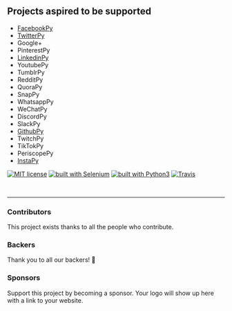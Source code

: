 
## Projects aspired to be supported

- [FacebookPy](https://github.com/socialbotspy/FacebookPy)
- [TwitterPy](https://github.com/socialbotspy/TwitterPy)
- Google+
- PinterestPy
- [LinkedinPy](https://github.com/socialbotspy/LinkedinPy)
- YoutubePy
- TumblrPy
- RedditPy
- QuoraPy
- SnapPy
- WhatsappPy
- WeChatPy
- DiscordPy
- SlackPy
- [GithubPy](https://github.com/socialbotspy/GithubPy)
- TwitchPy
- TikTokPy
- PeriscopePy
- [InstaPy](https://github.com/timgrossmann/InstaPy/tree/master/instapy)

[![MIT license](https://img.shields.io/badge/license-GPLv3-blue.svg)](https://github.com/socialbotspy/FacebookPy/blob/master/LICENSE)
[![built with Selenium](https://img.shields.io/badge/built%20with-Selenium-yellow.svg)](https://github.com/SeleniumHQ/selenium)
[![built with Python3](https://img.shields.io/badge/built%20with-Python3-red.svg)](https://www.python.org/)
[![Travis](https://img.shields.io/travis/rust-lang/rust.svg)](https://travis-ci.org/socialbotspy/FacebookPy)

<br />

---

### Contributors

This project exists thanks to all the people who contribute.

### Backers

Thank you to all our backers! 🙏

### Sponsors

Support this project by becoming a sponsor. Your logo will show up here with a link to your website.
